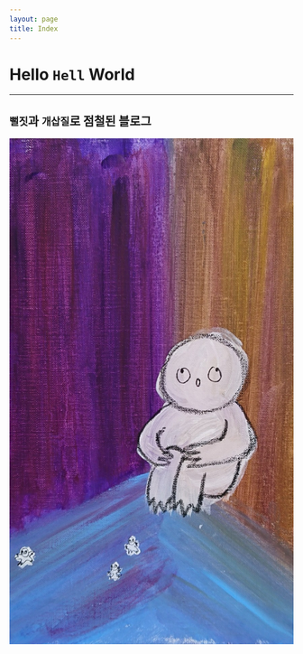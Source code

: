 ```yaml
---
layout: page
title: Index
---
```


# Hello `Hell` World
---
## `뻘짓`과 `개삽질`로 점철된 블로그
![Title.png](Images/Title.png)


